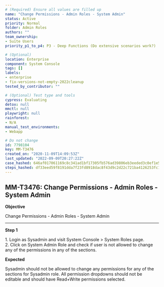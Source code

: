 ```yaml
---
# (Required) Ensure all values are filled up
name: "Change Permissions - Admin Roles - System Admin"
status: Active
priority: Normal
folder: Admin Roles
authors: ""
team_ownership: 
- Suite Users
priority_p1_to_p4: P3 - Deep Functions (Do extensive scenarios work?)

# (Optional)
location: Enterprise
component: System Console
tags: []
labels: 
- enterprise
- fix-versions-not-empty-2022cleanup
tested_by_contributor: ""

# (Optional) Test type and tools
cypress: Evaluating
detox: null
mmctl: null
playwright: null
rainforest: 
- N/A
manual_test_environments:
- Webapp

# Do not change
id: 7798104
key: MM-T3476
created_on: "2020-11-09T14:09:53Z"
last_updated: "2022-09-09T20:27:22Z"
case_hashed: 646af017061169c8c341ad1bf17305fb576ad39806eb3eeded3c0ef1e5c92f80e15728cee5ed75b81182355116152883
steps_hashed: df33eed59f8191dda7f23fd8918dac8f43d9c2d22c721ba4126253fc133a9d9489c94467c67acda83e1f99a55dd1d33b
---
```


<!-- (Auto-generated) Based on frontmatter's "key" and "name" -->

## MM-T3476: Change Permissions - Admin Roles - System Admin

**Objective**

Change Permissions - Admin Roles - System Admin

---

**Step 1**

1\. Login as Sysadmin and visit System Console > System Roles page.\
2\. Click on System Admin Role and check if user is not allowed to change any of the permissions in any of the sections.

**Expected**

Sysadmin should not be allowed to change any permissions for any of the sections for Sysadmin role. All permission dropdowns should not be editable and should have Read+Write permissions selected.
